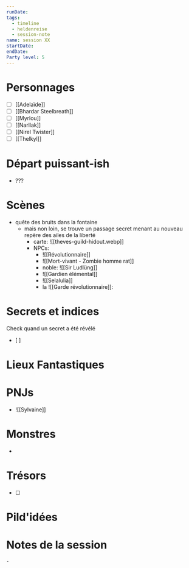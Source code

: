 ```yaml
---
runDate: 
tags:
  - timeline
  - heldenreise
  - session-note
name: session XX
startDate: 
endDate:
Party level: 5
---
```



# Personnages
- [ ] [[Adelaïde]]
- [ ] [[Bhardar Steelbreath]]
- [ ] [[Myrlou]]
- [ ] [[Narllak]]
- [ ] [[Nirel Twister]]
- [ ] [[Thelkyl]]

# Départ puissant-ish
- ???

# Scènes
- quête des bruits dans la fontaine
	- mais non loin, se trouve un passage secret menant au nouveau repère des ailes de la liberté
		- carte: ![[theves-guild-hidout.webp]]
		- NPCs:
			- ![[Révolutionnaire]]
			- ![[Mort-vivant - Zombie homme rat]]
			- noble: ![[Sir Ludlüng]]
			- ![[Gardien élémental]]
			- ![[Selalulia]]
			- la ![[Garde révolutionnaire]]:


# Secrets et indices
Check quand un secret a été révélé
- [ ] 

# Lieux Fantastiques


# PNJs
- ![[Sylvaine]]

# Monstres
- 

# Trésors
- [ ]


# Pild'idées
> 

# Notes de la session

```
-
```
